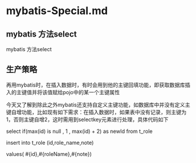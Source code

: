 # mybatis-Special.md

## mybatis 方法select 

mybatis 方法select 





## 生产策略
再用mybatis时，在插入数据时，有时会用到他的主键回填功能，即获取数据库插入的主键值并将该值赋给pojo中的某一个主键属性


今天又了解到除此之外mybatis还支持自定义主键功能，如数据库中并没有定义主键自增功能，比如现有如下需求：在插入数据时，如果表中没有记录，则主键为1，否则主键自增2，这时需用到selectkey元素进行处理，具体代码如下

<insert id="insertRole" parameterType="role" useGeneratedKeys="true" keyProperty="id">

<selectKey keyProperty="id" resultType="int" order="BEFORE">

select if(max(id) is null , 1 , max(id) + 2) as newId from t_role

</selectKey>

insert into t_role (id,role_name,note) 

values( #{id},#{roleName},#{note})

</insert>